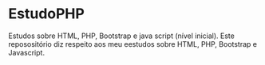 # EstudoPHP
Estudos sobre HTML, PHP, Bootstrap e java script (nível inicial).
Este reposositório diz respeito aos meu eestudos sobre HTML, PHP, Bootstrap e Javascript. 
